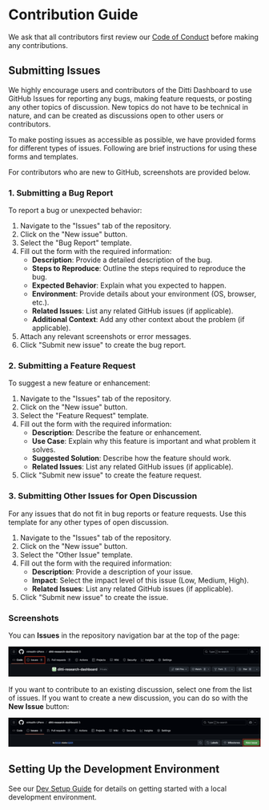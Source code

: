 # Contribution Guide

We ask that all contributors first review our [Code of Conduct](./CODE-OF-CONDUCT.md) before making any contributions.

## Submitting Issues

We highly encourage users and contributors of the Ditti Dashboard to use GitHub Issues for reporting any bugs, making feature requests, or posting any other topics of discussion. New topics do not have to be technical in nature, and can be created as discussions open to other users or contributors.

To make posting issues as accessible as possible, we have provided forms for different types of issues. Following are brief instructions for using these forms and templates.

For contributors who are new to GitHub, screenshots are provided below.

### 1. Submitting a Bug Report

To report a bug or unexpected behavior:

1. Navigate to the "Issues" tab of the repository.
2. Click on the "New issue" button.
3. Select the "Bug Report" template.
4. Fill out the form with the required information:
    - **Description**: Provide a detailed description of the bug.
    - **Steps to Reproduce**: Outline the steps required to reproduce the bug.
    - **Expected Behavior**: Explain what you expected to happen.
    - **Environment**: Provide details about your environment (OS, browser, etc.).
    - **Related Issues**: List any related GitHub issues (if applicable).
    - **Additional Context**: Add any other context about the problem (if applicable).
5. Attach any relevant screenshots or error messages.
6. Click "Submit new issue" to create the bug report.

### 2. Submitting a Feature Request

To suggest a new feature or enhancement:

1. Navigate to the "Issues" tab of the repository.
2. Click on the "New issue" button.
3. Select the "Feature Request" template.
4. Fill out the form with the required information:
    - **Description**: Describe the feature or enhancement.
    - **Use Case**: Explain why this feature is important and what problem it solves.
    - **Suggested Solution**: Describe how the feature should work.
    - **Related Issues**: List any related GitHub issues (if applicable).
5. Click "Submit new issue" to create the feature request.

### 3. Submitting Other Issues for Open Discussion

For any issues that do not fit in bug reports or feature requests. Use this template for any other types of open discussion.

1. Navigate to the "Issues" tab of the repository.
2. Click on the "New issue" button.
3. Select the "Other Issue" template.
4. Fill out the form with the required information:
    - **Description**: Provide a description of your issue.
    - **Impact**: Select the impact level of this issue (Low, Medium, High).
    - **Related Issues**: List any related GitHub issues (if applicable).
5. Click "Submit new issue" to create the issue.

### Screenshots

You can **Issues** in the repository navigation bar at the top of the page:

![Issues](../images/repo-issues.png)

If you want to contribute to an existing discussion, select one from the list of issues. If you want to create a new discussion, you can do so with the **New Issue** button:

![Create New Issue](../images/repo-new-issue.png)

## Setting Up the Development Environment

See our [Dev Setup Guide](./INSTALL-dev.md) for details on getting started with a local development environment.
